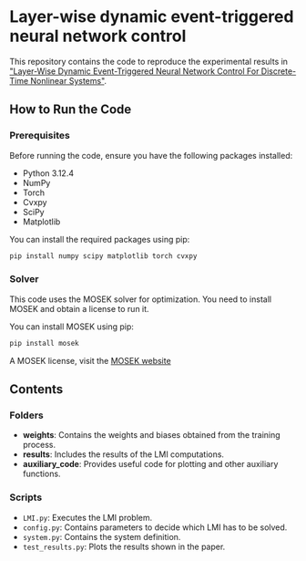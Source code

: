 # Layer-wise dynamic event-triggered neural network control

This repository contains the code to reproduce the experimental results in ["Layer-Wise Dynamic Event-Triggered Neural Network Control For Discrete-Time Nonlinear Systems"](https://ut3-toulouseinp.hal.science/hal-04870932/document).

## How to Run the Code

### Prerequisites

Before running the code, ensure you have the following packages installed:

- Python 3.12.4
- NumPy
- Torch
- Cvxpy
- SciPy
- Matplotlib

You can install the required packages using pip:

```bash
pip install numpy scipy matplotlib torch cvxpy
```

### Solver

This code uses the MOSEK solver for optimization. You need to install MOSEK and obtain a license to run it.

You can install MOSEK using pip:

```bash
pip install mosek
```

A MOSEK license, visit the [MOSEK website](https://www.mosek.com/products/academic-licenses/)


## Contents

### Folders

- **weights**: Contains the weights and biases obtained from the training process.
- **results**: Includes the results of the LMI computations.
- **auxiliary_code**: Provides useful code for plotting and other auxiliary functions.

### Scripts

- `LMI.py`: Executes the LMI problem.
- `config.py`: Contains parameters to decide which LMI has to be solved.
- `system.py`: Contains the system definition.
- `test_results.py`: Plots the results shown in the paper.
